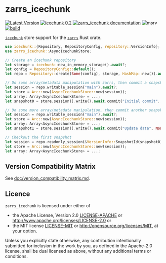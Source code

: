 # zarrs_icechunk

[![Latest Version](https://img.shields.io/crates/v/zarrs_icechunk.svg)](https://crates.io/crates/zarrs_icechunk)
[![icechunk 0.2](https://img.shields.io/badge/icechunk-0.2-blue)](https://crates.io/crates/icechunk)
[![zarrs_icechunk documentation](https://docs.rs/zarrs_icechunk/badge.svg)](https://docs.rs/zarrs_icechunk)
![msrv](https://img.shields.io/crates/msrv/zarrs_icechunk)
[![build](https://github.com/LDeakin/zarrs_icechunk/actions/workflows/ci.yml/badge.svg)](https://github.com/LDeakin/zarrs_icechunk/actions/workflows/ci.yml)

[`icechunk`](https://crates.io/crates/icechunk) store support for the [`zarrs`](https://crates.io/crates/zarrs) Rust crate.

```rust
use icechunk::{Repository, RepositoryConfig, repository::VersionInfo};
use zarrs_icechunk::AsyncIcechunkStore;

// Create an icechunk repository
let storage = icechunk::new_in_memory_storage().await?;
let config = RepositoryConfig::default();
let repo = Repository::create(Some(config), storage, HashMap::new()).await?;

// Do some array/metadata manipulation with zarrs, then commit a snapshot
let session = repo.writable_session("main").await?;
let store = Arc::new(AsyncIcechunkStore::new(session));
let array: Array<AsyncIcechunkStore> = ...;
let snapshot0 = store.session().write().await.commit("Initial commit", None).await?;

// Do some more array/metadata manipulation, then commit another snapshot
let session = repo.writable_session("main").await?;
let store = Arc::new(AsyncIcechunkStore::new(session));
let array: Array<AsyncIcechunkStore> = ...;
let snapshot1 = store.session().write().await.commit("Update data", None).await?;

// Checkout the first snapshot
let session = repo.readonly_session(&VersionInfo::SnapshotId(snapshot0)).await?;
let store = Arc::new(AsyncIcechunkStore::new(session));
let array: Array<AsyncIcechunkStore> = ...;
```

## Version Compatibility Matrix
See [doc/version_compatibility_matrix.md](./doc/version_compatibility_matrix.md).

## Licence
`zarrs_icechunk` is licensed under either of
 - the Apache License, Version 2.0 [LICENSE-APACHE](./LICENCE-APACHE) or <http://www.apache.org/licenses/LICENSE-2.0> or
 - the MIT license [LICENSE-MIT](./LICENCE-MIT) or <http://opensource.org/licenses/MIT>, at your option.

Unless you explicitly state otherwise, any contribution intentionally submitted for inclusion in the work by you, as defined in the Apache-2.0 license, shall be dual licensed as above, without any additional terms or conditions.
